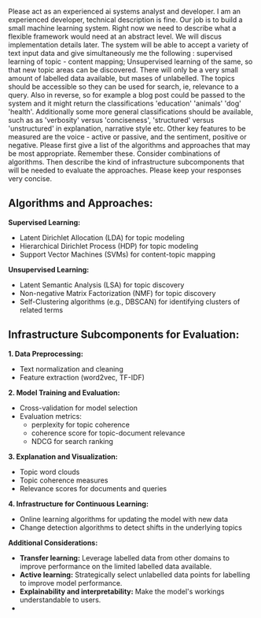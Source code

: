 Please act as an experienced ai systems analyst and developer. I am an experienced developer, technical description is fine. Our job is to build a small machine learning system. 
Right now we need to describe what a flexible framework would need at an abstract level. We will discus implementation details later.
The system will be able to accept a variety of text input data and give simultaneously me the following :
supervised learning of topic - content mapping;
Unsupervised learning of the same, so that new topic areas can be discovered. 
There will only be a very small amount of labelled data available, but mases of unlabelled.
The topics should be accessible so they can be used for search, ie, relevance to a query. Also in reverse, so for example a blog post could be passed to the system and it might return the classifications 'education' 'animals' 'dog' 'health'. 
Additionally some more general classifications should be available, such as as 'verbosity' versus 'conciseness', 'structured' versus 'unstructured' in explanation, narrative style etc. Other key features to be measured are the voice - active or passive, and the sentiment, positive or negative.
Please first give a list of the algorithms and approaches that may be most appropriate. Remember these. Consider combinations of algorithms. Then describe the kind of infrastructure subcomponents that will be needed to evaluate the approaches.
Please keep your responses very concise.

## Algorithms and Approaches:

**Supervised Learning:**

* Latent Dirichlet Allocation (LDA) for topic modeling
* Hierarchical Dirichlet Process (HDP) for topic modeling
* Support Vector Machines (SVMs) for content-topic mapping


**Unsupervised Learning:**

* Latent Semantic Analysis (LSA) for topic discovery
* Non-negative Matrix Factorization (NMF) for topic discovery
* Self-Clustering algorithms (e.g., DBSCAN) for identifying clusters of related terms


## Infrastructure Subcomponents for Evaluation:

**1. Data Preprocessing:**
- Text normalization and cleaning
- Feature extraction (word2vec, TF-IDF)


**2. Model Training and Evaluation:**
- Cross-validation for model selection
- Evaluation metrics:
    - perplexity for topic coherence
    - coherence score for topic-document relevance
    - NDCG for search ranking


**3. Explanation and Visualization:**
- Topic word clouds
- Topic coherence measures
- Relevance scores for documents and queries


**4. Infrastructure for Continuous Learning:**
- Online learning algorithms for updating the model with new data
- Change detection algorithms to detect shifts in the underlying topics


**Additional Considerations:**

* **Transfer learning:** Leverage labelled data from other domains to improve performance on the limited labelled data available.
* **Active learning:** Strategically select unlabelled data points for labelling to improve model performance.
* **Explainability and interpretability:** Make the model's workings understandable to users.
* 